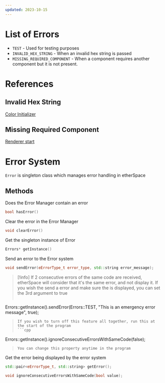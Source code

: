 ```yaml
---
updated: 2023-10-15
---
```


# List of Errors
* `TEST` - Used for testing purposes
* `INVALID_HEX_STRING` - When an invalid hex string is passed
* `MISSING_REQUIRED_COMPONENT` - When a component requires another component but it is not present.

# References
## Invalid Hex String
[Color Initializer](/Color#^InvalidHexString)

## Missing Required Component
[Renderer start](/Components/Renderer#^MissingRequiredComponent)

# Error System
`Error` is singleton class which manages error handling in etherSpace

## Methods
Does the Error Manager contain an error
```cpp
bool hasError()
```

Clear the error in the Error Manager
```cpp
void clearError()
```

Get the singleton instance of Error
```cpp
Errors* getInstance()
```

Send an error to the Error system
```cpp
void sendError(eErrorType_t error_type, std::string error_message);
```

> [!info]
> If 2 consecutive errors of the same code are received, etherSpace will consider that it's the same error, and not display it.
> If you wish the send a error and make sure the is displayed, you can set the 3rd argument to true
> ```cpp
Errors::getInstance().sendError(Errors::TEST, "This is an emergency error message", true);
> ```
> If you wish to turn off this feature all together, run this at the start of the program
> ```cpp
Errors::getInstance().ignoreConsecutiveErrorsWithSameCode(false);
> ```
> You can change this property anytime in the program

Get the error being displayed by the error system
```cpp
std::pair<eErrorType_t, std::string> getError();
```

```cpp
void ignoreConsecutiveErrorsWithSameCode(bool value);
```
